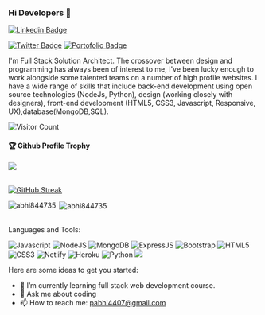 ### Hi Developers 👋


[![Linkedin Badge](https://img.shields.io/badge/-Abhi-blue?style=flat-square&logo=Linkedin&logoColor=white&link=https://www.linkedin.com/in/abhi-panchal-29721423a)](https://www.linkedin.com/in/abhi-panchal-29721423a)



[![Twitter Badge](https://img.shields.io/badge/Twitter-Abhi-blue)](https://twitter.com/Abhi43378410)
[![Portofolio Badge](https://img.shields.io/badge/Porfolio-Abhi-red)](https://abhi844735.github.io/)


I'm
Full Stack Solution Architect.
The crossover between design and programming has always been of interest to me, I've been lucky enough to work alongside some talented teams on a number of high profile websites. I have a wide range of skills that include back-end development using open source technologies (NodeJs, Python), design (working closely with designers), front-end development (HTML5, CSS3, Javascript, Responsive, UX),database(MongoDB,SQL).


![Visitor Count](https://profile-counter.glitch.me/abhi844735/count.svg)

<div>
  <h4>🏆 Github Profile Trophy</h4>
  <a href="https://github.com/ryo-ma/github-profile-trophy">
    <img src="https://github-profile-trophy.vercel.app/?username=abhi844735&column=7"/>
  </a>
</div>
</br>


[![GitHub Streak](https://github-readme-streak-stats.herokuapp.com?user=abhi844735&theme=dark)](https://git.io/streak-stats)
<p><img align="left" src="https://github-readme-stats.vercel.app/api/top-langs?username=abhi844735&show_icons=true&locale=en&layout=compact" alt="abhi844735" /></p>
<p>&nbsp;<img align="center" src="https://github-readme-stats.vercel.app/api?username=abhi844735&show_icons=true&locale=en" alt="abhi844735" /></p>
</br>
Languages and Tools: 

 <img alt="Javascript" src="https://img.shields.io/badge/javascript-%23ED8B00.svg?style=flat-square&logo=javascript&logoColor=white"/>  <img alt="NodeJS" src="https://img.shields.io/badge/node.js-%2343853D.svg?style=flat-square&logo=node-dot-js&logoColor=white"/>  <img alt="MongoDB" src ="https://img.shields.io/badge/MongoDB-%234ea94b.svg?style=flat-square&logo=mongodb&logoColor=white"/> <img alt="ExpressJS" src ="https://img.shields.io/badge/ExpressjS-%234e434b.svg?style=flat-square&logo=express&logoColor=white"/> <img alt="Bootstrap" src="https://img.shields.io/badge/bootstrap-%23563D7C.svg?style=flat-square&logo=bootstrap&logoColor=white"/> <img alt="HTML5" src="https://img.shields.io/badge/html5-%23E34F26.svg?style=flat-square&logo=html5&logoColor=white"/> <img alt="CSS3" src="https://img.shields.io/badge/css3-%231572B6.svg?style=flat-square&logo=css3&logoColor=white"/> <img alt="Netlify" src ="https://img.shields.io/badge/Netllify-%234eab.svg?style=flat-square&logo=netlify&logoColor=white"/> <img alt="Heroku" src ="https://img.shields.io/badge/Heroku-%23478a4b.svg?style=flat-square&logo=heroku&logoColor=white"/> <img alt="Python" src ="https://img.shields.io/badge/Python-%2834ea9.svg?style=flat-square&logo=python&logoColor=white"/>
![](https://activity-graph.herokuapp.com/graph?username=abhi844735&theme=react-dark&area=true)

<!-- *abhi844735/abhi844735* is a ✨ special ✨ repository because its `README.md` (this file) appears on your GitHub profile. -->

Here are some ideas to get you started:

<!-- - 🔭 I’m currently working on ... -->

<!-- - 👯 I’m looking to collaborate on ... -->
<!-- - 🤔 I’m looking for help with ... -->
- 🌱 I’m currently learning full stack web development course.
- 💬 Ask me about coding
- 📫 How to reach me: pabhi4407@gmail.com
<!-- - 😄 Pronouns: ... -->
<!-- - ⚡ Fun fact: ..... -->


